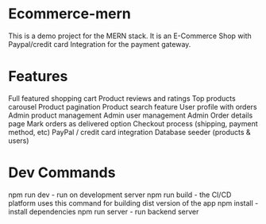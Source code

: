 # Ecommerce-mern
This is a demo project for the MERN stack. It is an E-Commerce Shop with Paypal/credit card Integration for the payment gateway. 

# Features
Full featured shopping cart
Product reviews and ratings
Top products carousel
Product pagination
Product search feature
User profile with orders
Admin product management
Admin user management
Admin Order details page
Mark orders as delivered option
Checkout process (shipping, payment method, etc)
PayPal / credit card integration
Database seeder (products & users)


# Dev Commands
npm run dev     - run on development server
npm run build   - the CI/CD platform uses this command for building dist version of the app
npm install     - install dependencies
npm run server  - run backend server
